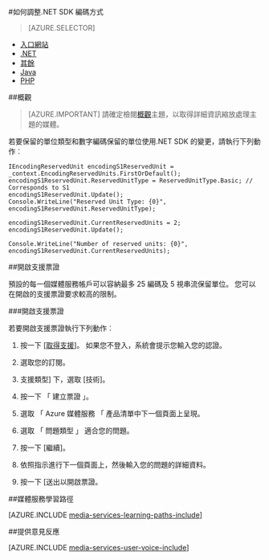 <properties 
    pageTitle="如何新增編碼單位" 
    description="瞭解如何新增.net 編碼單位的方式"  
    services="media-services" 
    documentationCenter="" 
    authors="juliako" 
    manager="erikre" 
    editor=""/>

<tags 
    ms.service="media-services" 
    ms.workload="media" 
    ms.tgt_pltfrm="na" 
    ms.devlang="na" 
    ms.topic="article" 
    ms.date="09/01/2016"
    ms.author="juliako;milangada;gtrifonov"/>


#<a name="how-to-scale-encoding-with-net-sdk"></a>如何調整.NET SDK 編碼方式

> [AZURE.SELECTOR]
- [入口網站](media-services-portal-scale-media-processing.md )
- [.NET](media-services-dotnet-encoding-units.md)
- [其餘](https://msdn.microsoft.com/library/azure/dn859236.aspx)
- [Java](https://github.com/southworkscom/azure-sdk-for-media-services-java-samples)
- [PHP](https://github.com/Azure/azure-sdk-for-php/tree/master/examples/MediaServices)

##<a name="overview"></a>概觀

>[AZURE.IMPORTANT] 請確定檢閱[概觀](media-services-scale-media-processing-overview.md)主題，以取得詳細資訊縮放處理主題的媒體。
 
若要保留的單位類型和數字編碼保留的單位使用.NET SDK 的變更，請執行下列動作︰

    IEncodingReservedUnit encodingS1ReservedUnit = _context.EncodingReservedUnits.FirstOrDefault();
    encodingS1ReservedUnit.ReservedUnitType = ReservedUnitType.Basic; // Corresponds to S1
    encodingS1ReservedUnit.Update();
    Console.WriteLine("Reserved Unit Type: {0}", encodingS1ReservedUnit.ReservedUnitType);
    
    encodingS1ReservedUnit.CurrentReservedUnits = 2;
    encodingS1ReservedUnit.Update();
    
    Console.WriteLine("Number of reserved units: {0}", encodingS1ReservedUnit.CurrentReservedUnits);

##<a name="opening-a-support-ticket"></a>開啟支援票證

預設的每一個媒體服務帳戶可以容納最多 25 編碼及 5 視串流保留單位。 您可以在開啟的支援票證要求較高的限制。

###<a name="open-a-support-ticket"></a>開啟支援票證

若要開啟支援票證執行下列動作︰

1. 按一下 [[取得支援](https://manage.windowsazure.com/?getsupport=true)]。 如果您不登入，系統會提示您輸入您的認證。

1. 選取您的訂閱。

1. 支援類型] 下，選取 [技術]。

1. 按一下 「 建立票證 」。

1. 選取 「 Azure 媒體服務 「 產品清單中下一個頁面上呈現。

1. 選取 「 問題類型 」 適合您的問題。

1. 按一下 [繼續]。

1. 依照指示進行下一個頁面上，然後輸入您的問題的詳細資料。

1. 按一下 [送出以開啟票證。



##<a name="media-services-learning-paths"></a>媒體服務學習路徑

[AZURE.INCLUDE [media-services-learning-paths-include](../../includes/media-services-learning-paths-include.md)]

##<a name="provide-feedback"></a>提供意見反應

[AZURE.INCLUDE [media-services-user-voice-include](../../includes/media-services-user-voice-include.md)]
